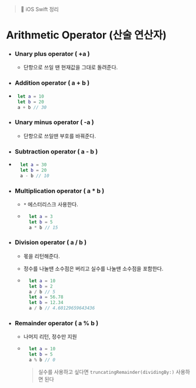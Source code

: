 > 📝 iOS Swift 정리   

# Arithmetic Operator (산술 연산자)
- ### Unary plus operator ( +a )
    
    - 단항으로 쓰일 땐 현재값을 그대로 돌려준다.


- ### Addition operator ( a + b )

-  ```swift
    let a = 10
    let b = 20
    a + b // 30
    ```
    
    
- ### Unary minus operator ( -a )

    - 단항으로 쓰일땐 부호를 바꿔준다.


- ### Subtraction operator ( a - b )

- ```swift
    let a = 30
    let b = 20
    a - b // 10
    ```
    
-  ### Multiplication operator ( a * b )

    - `*` 에스터리스크 사용한다.
        
    - ```swift
        let a = 3
        let b = 5
        a * b // 15
        ```
        
- ### Division operator ( a / b )

    - 몫을 리턴해준다.
    
    - 정수를 나눌땐 소수점은 버리고 실수를 나눌땐 소수점을 포함한다.
        
    - ```swift
        let a = 10
        let b = 2
        a / b // 5
        let a = 56.78
        let b = 12.34
        a / b // 4.60129659643436
        ```
        
        
- ### Remainder operator ( a % b )

    - 나머지 리턴, 정수만 지원
   
   -  ```swift
        let a = 10
        let b = 5
        a % b // 0
        ```
        > 실수를 사용하고 싶다면 `truncatingRemainder(dividingBy:)` 사용하면 된다
